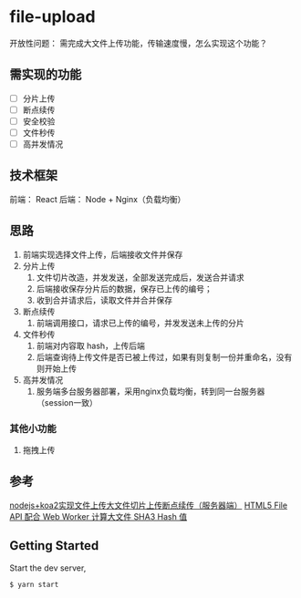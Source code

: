 # file-upload

开放性问题： 需完成大文件上传功能，传输速度慢，怎么实现这个功能？

## 需实现的功能

- [ ] 分片上传
- [ ] 断点续传
- [ ] 安全校验
- [ ] 文件秒传
- [ ] 高并发情况

## 技术框架

前端： React
后端： Node + Nginx（负载均衡）

## 思路

1. 前端实现选择文件上传，后端接收文件并保存
2. 分片上传
   1. 文件切片改造，并发发送，全部发送完成后，发送合并请求
   2. 后端接收保存分片后的数据，保存已上传的编号；
   3. 收到合并请求后，读取文件并合并保存
3. 断点续传
   1. 前端调用接口，请求已上传的编号，并发发送未上传的分片
4. 文件秒传
   1. 前端对内容取 hash，上传后端
   2. 后端查询待上传文件是否已被上传过，如果有则复制一份并重命名，没有则开始上传
5. 高并发情况
   1. 服务端多台服务器部署，采用nginx负载均衡，转到同一台服务器（session一致）

### 其他小功能

1. 拖拽上传

## 参考

[nodejs+koa2实现文件上传大文件切片上传断点续传（服务器端）](https://blog.csdn.net/lixiaosenlin/article/details/114400710)
[HTML5 File API 配合 Web Worker 计算大文件 SHA3 Hash 值](https://blog.izgq.net/archives/1260/)

## Getting Started

Start the dev server,

```bash
$ yarn start
```
